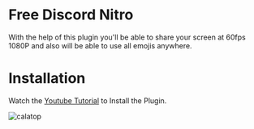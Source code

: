 # Free Discord Nitro
With the help of this plugin you'll be able to share your screen at 60fps 1080P and also will be able to use all emojis anywhere.
<br>
# Installation 
Watch the [Youtube Tutorial](https://www.youtube.com/watch?v=CUWsZWQeW20&t=4s) to Install the Plugin.
<br>
<p align="left"> <img src="https://komarev.com/ghpvc/?username=calatop&label=%20views&color=0e75b6&style=flat" alt="calatop" /> </p>
